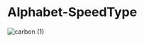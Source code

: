 # Alphabet-SpeedType

![carbon (1)](https://github.com/adam-sharp2003/Alphabet-SpeedType/assets/79047247/469ad9b6-543f-43fc-8d61-c82a100c4ce9)
